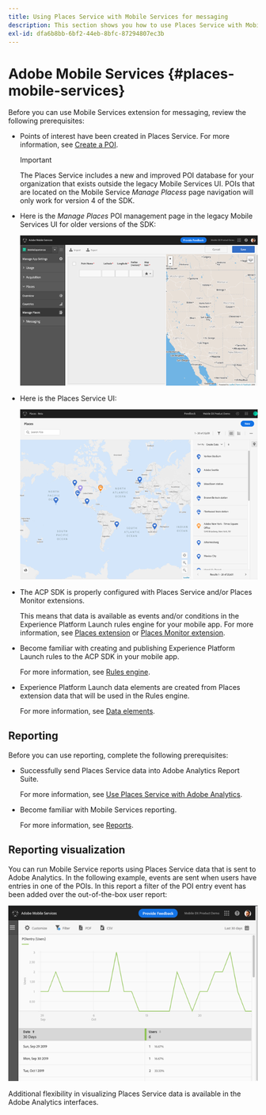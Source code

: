 ```yaml
---
title: Using Places Service with Mobile Services for messaging
description: This section shows you how to use Places Service with Mobile Services for messaging.
exl-id: dfa6b8bb-6bf2-44eb-8bfc-87294807ec3b
---
```

# Adobe Mobile Services {#places-mobile-services}

Before you can use Mobile Services extension for messaging, review the following prerequisites:

* Points of interest have been created in Places Service. For more information, see [Create a POI](/help/poi-mgmt-ui/create-a-poi-ui.md).

    >[!IMPORTANT]
    >
    >The Places Service includes a new and improved POI database for your organization that exists outside the legacy Mobile Services UI. POIs that are located on the Mobile Service *Manage Placess* page navigation will only work for version 4 of the SDK. 

* Here is the *Manage Places* POI management page in the legacy Mobile Services UI for older versions of the SDK:

    ![Legacy UI](/help/assets/legacy-location-v4-ui.png)

* Here is the Places Service UI:

    ![Places Service POI management UI](/help/assets/places-ui.png)

* The ACP SDK is properly configured with Places Service and/or Places Monitor extensions. 

  This means that data is available as events and/or conditions in the Experience Platform Launch rules engine for your mobile app. For more information, see [Places extension](/help/places-ext-aep-sdks/places-extension/places-extension.md) or [Places Monitor extension](/help/places-ext-aep-sdks/places-monitor-extension/using-places-monitor-extension.md).

* Become familiar with creating and publishing Experience Platform Launch rules to the ACP SDK in your mobile app. 

  For more information, see [Rules engine](https://aep-sdks.gitbook.io/docs/using-mobile-extensions/mobile-core/rules-engine).

* Experience Platform Launch data elements are created from Places extension data that will be used in the Rules engine.

  For more information, see [Data elements](https://aep-sdks.gitbook.io/docs/using-mobile-extensions/mobile-core/rules-engine#data-elements).

## Reporting 

Before you can use reporting, complete the following prerequisites:

* Successfully send Places Service data into Adobe Analytics Report Suite. 

    For more information, see [Use Places Service with Adobe Analytics](/help/use-places-with-other-solutions/places-adobe-analytics/use-places-adobe-analytics.md). 

* Become familiar with Mobile Services reporting. 

  For more information, see [Reports](https://docs.adobe.com/content/help/en/mobile-services/using/reports-ug/usage.html).

## Reporting visualization 

You can run Mobile Service reports using Places Service data that is sent to Adobe Analytics. In the following example, events are sent when users have entries in one of the POIs. In this report a filter of the POI entry event has been added over the out-of-the-box user report:

![Report visualization](/help/assets/report-visualize.png)

Additional flexibility in visualizing Places Service data is available in the Adobe Analytics interfaces.
